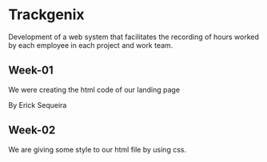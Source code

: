 # Trackgenix
Development of a web system that facilitates the recording of hours worked by each employee in each project and work team.
## Week-01 
We were creating the html code of our landing page

By Erick Sequeira
## Week-02
We are giving some style to our html file by using css.